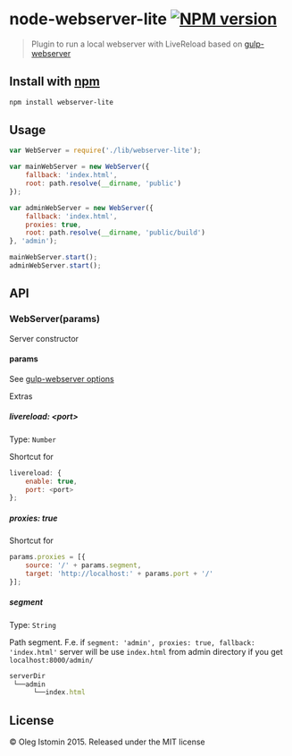 # node-webserver-lite [![NPM version](https://badge.fury.io/js/webserver-lite.svg)](http://badge.fury.io/js/webserver-lite)

> Plugin to run a local webserver with LiveReload based on [gulp-webserver](https://github.com/schickling/gulp-webserver)

## Install with [npm](npmjs.org)

```sh
npm install webserver-lite
```

## Usage
```js
var WebServer = require('./lib/webserver-lite');

var mainWebServer = new WebServer({
    fallback: 'index.html',
    root: path.resolve(__dirname, 'public')
});

var adminWebServer = new WebServer({
    fallback: 'index.html',
    proxies: true,
    root: path.resolve(__dirname, 'public/build')
}, 'admin');

mainWebServer.start();
adminWebServer.start();
```

## API
### WebServer(params)

Server constructor

#### params

See [gulp-webserver options](https://github.com/schickling/gulp-webserver#options)

Extras

##### livereload: &lt;port&gt;

Type: `Number`

Shortcut for
```js
livereload: {
    enable: true,
    port: <port>
};
```

##### proxies: true

Shortcut for
```js
params.proxies = [{
    source: '/' + params.segment,
    target: 'http://localhost:' + params.port + '/'
}];
```

##### segment

Type: `String`

Path segment. F.e. if `segment: 'admin', proxies: true, fallback: 'index.html'` server will be use `index.html` from admin directory if you get `localhost:8000/admin/`
```js
serverDir
 └──admin
      └──index.html
```


## License

© Oleg Istomin 2015.
Released under the MIT license
